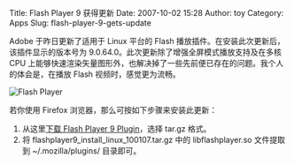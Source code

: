 Title: Flash Player 9 获得更新
Date: 2007-10-02 15:28
Author: toy
Category: Apps
Slug: flash-player-9-gets-update

Adobe 于昨日更新了适用于 Linux 平台的 Flash
播放插件。在安装此次更新后，该插件显示的版本号为
9.0.64.0。此次更新除了增强全屏模式播放支持及在多核 CPU
上能够快速渲染矢量图形外，也解决掉了一些先前便已存在的问题。我个人的体会是，在播放
Flash 视频时，感觉更为流畅。

![Flash Player](http://i.linuxtoy.org/i/logo/flash-icon.png)

若你使用 Firefox 浏览器，那么可按如下步骤来安装此更新：

1.  从这里[下载 Flash Player 9
    Plugin](http://labs.adobe.com/downloads/flashplayer9.html)，选择
    tar.gz 格式。
2.  将 flashplayer9\_install\_linux\_100107.tar.gz 中的
    libflashplayer.so 文件提取到 ~/.mozilla/plugins/ 目录即可。

